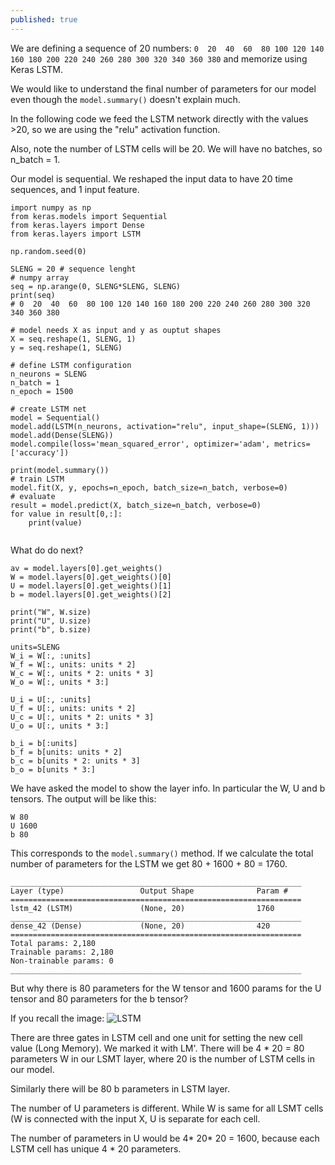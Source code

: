```yaml
---
published: true
---
```

We are defining a sequence of 20 numbers:
`0  20  40  60  80 100 120 140 160 180 200 220 240 260 280 300 320 340 360 380` and memorize using Keras LSTM.

We would like to understand the final number of parameters for our model even though the `model.summary()` doesn't explain much.

In the following code we feed the LSTM network directly with the values >20, so we are using the "relu" activation function.

Also, note the number of LSTM cells will be 20. We will have no batches, so n_batch = 1.

Our model is sequential. We reshaped the input data to have 20 time sequences, and 1 input feature.

~~~
import numpy as np
from keras.models import Sequential
from keras.layers import Dense
from keras.layers import LSTM

np.random.seed(0) 

SLENG = 20 # sequence lenght
# numpy array
seq = np.arange(0, SLENG*SLENG, SLENG)
print(seq)
# 0  20  40  60  80 100 120 140 160 180 200 220 240 260 280 300 320 340 360 380

# model needs X as input and y as ouptut shapes
X = seq.reshape(1, SLENG, 1)
y = seq.reshape(1, SLENG)

# define LSTM configuration
n_neurons = SLENG
n_batch = 1
n_epoch = 1500

# create LSTM net
model = Sequential()
model.add(LSTM(n_neurons, activation="relu", input_shape=(SLENG, 1)))
model.add(Dense(SLENG))
model.compile(loss='mean_squared_error', optimizer='adam', metrics=['accuracy'])

print(model.summary())
# train LSTM
model.fit(X, y, epochs=n_epoch, batch_size=n_batch, verbose=0)
# evaluate
result = model.predict(X, batch_size=n_batch, verbose=0)
for value in result[0,:]:
	print(value)
    
~~~

What do do next?

~~~
av = model.layers[0].get_weights() 
W = model.layers[0].get_weights()[0]
U = model.layers[0].get_weights()[1]
b = model.layers[0].get_weights()[2]

print("W", W.size)
print("U", U.size)
print("b", b.size)

units=SLENG
W_i = W[:, :units]
W_f = W[:, units: units * 2]
W_c = W[:, units * 2: units * 3]
W_o = W[:, units * 3:]

U_i = U[:, :units]
U_f = U[:, units: units * 2]
U_c = U[:, units * 2: units * 3]
U_o = U[:, units * 3:]

b_i = b[:units]
b_f = b[units: units * 2]
b_c = b[units * 2: units * 3]
b_o = b[units * 3:]
~~~

We have asked the model to show the layer info. In particular the W, U and b tensors.
The output will be like this:
~~~
W 80
U 1600
b 80
~~~
This corresponds to the `model.summary()` method. If we calculate the total number of parameters for the LSTM we get 80 + 1600 + 80 = 1760.
~~~
_________________________________________________________________
Layer (type)                 Output Shape              Param #   
=================================================================
lstm_42 (LSTM)               (None, 20)                1760      
_________________________________________________________________
dense_42 (Dense)             (None, 20)                420       
=================================================================
Total params: 2,180
Trainable params: 2,180
Non-trainable params: 0
_________________________________________________________________
~~~

But why there is 80 parameters for the W tensor and 1600 params for the U tensor and 80 parameters for the b tensor?

If you recall the image:
![LSTM](https://dejanbatanjac.github.io/images/lstm.png)

There are three gates in LSTM cell and one unit for setting the new cell value (Long Memory). We marked it with LM'. There will be 4 * 20 = 80 parameters W in our LSMT layer, where 20 is the number of LSTM cells in our model.

Similarly there will be 80 b parameters in LSTM layer.

The number of U parameters is different. While W is same for all LSMT cells (W is connected with the input X, U is separate for each cell. 

The number of parameters in U would be 4* 20* 20 = 1600, because each LSTM cell has unique 4 * 20 parameters.


